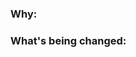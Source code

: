 <!--
Thank you for contributing to this project! You must fill out the information below before we can review this pull request. By explaining why you're making a change (or linking to a Jira Issue) and what changes you've made, we can triage your pull request to the best possible team for review.
-->

### Why:

<!--
- If there's an existing Jira issue for your change, please put it's ID between brackets like this: Closes [Jira ID]
- If there's _isn't_ an existing Jira issue, nor a issue here on Github, please open one first to make it more likely that this update will be accepted: https://github.com/Mauwii/azure-pipelines-with-github-repo/issues/new/choose. -->

### What's being changed:

<!-- Please briefly describe what you have changed and whats the benefit of this change -->
